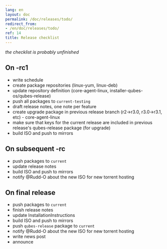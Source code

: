 ```yaml
---
lang: en
layout: doc
permalink: /doc/releases/todo/
redirect_from:
- /en/doc/releases/todo/
ref: 14
title: Release checklist
---
```


*the checklist is probably unfinished*

On -rc1
-------

* write schedule
* create package repositories (linux-yum, linux-deb)
* update repository definition (core-agent-linux, installer-qubes-os/qubes-release)
* push all packages to `current-testing`
* draft release notes, one note per feature
* create upgrade package in previous release branch (r2->r3.0, r3.0->r3.1, etc) - core-agent-linux
* make sure that keys for the current release are included in previous release's qubes-release package (for upgrade)
* build ISO and push to mirrors

On subsequent -rc
-----------------

* push packages to `current`
* update release notes
* build ISO and push to mirrors
* notify @Rudd-O about the new ISO for new torrent hosting

On final release
----------------

* push packages to `current`
* finish release notes
* update InstallationInstructions
* build ISO and push to mirrors
* push `qubes-release` package to `current`
* notify @Rudd-O about the new ISO for new torrent hosting
* write news post
* announce
